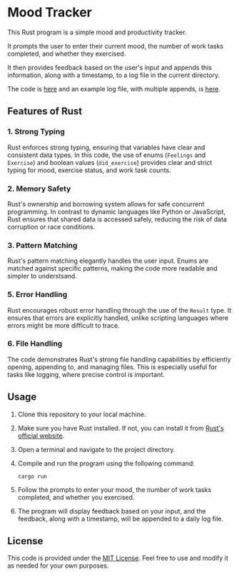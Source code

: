# Mood Tracker

This Rust program is a simple mood and productivity tracker. 

It prompts the user to enter their current mood, the number of work tasks completed, and whether they exercised. 

It then provides feedback based on the user's input and appends this information, along with a timestamp, to a log file in the current directory.

The code is [here](https://github.com/julianeon/moodtracker/blob/main/src/main.rs) and an example log file, with multiple appends, is [here](https://github.com/julianeon/moodtracker/blob/main/src/file_10_24_23.txt).

## Features of Rust

### 1. Strong Typing
Rust enforces strong typing, ensuring that variables have clear and consistent data types. In this code, the use of enums (`Feelings` and `Exercise`) and boolean values (`did_exercise`) provides clear and strict typing for mood, exercise status, and work task counts.

### 2. Memory Safety
Rust's ownership and borrowing system allows for safe concurrent programming. In contrast to dynamic languages like Python or JavaScript, Rust ensures that shared data is accessed safely, reducing the risk of data corruption or race conditions.

### 3. Pattern Matching
Rust's pattern matching elegantly handles the user input. Enums are matched against specific patterns, making the code more readable and simpler to understsand.

### 5. Error Handling
Rust encourages robust error handling through the use of the `Result` type. It ensures that errors are explicitly handled, unlike scripting languages where errors might be more difficult to trace.

### 6. File Handling
The code demonstrates Rust's strong file handling capabilities by efficiently opening, appending to, and managing files. This is especially useful for tasks like logging, where precise control is important.

## Usage

1. Clone this repository to your local machine.

2. Make sure you have Rust installed. If not, you can install it from [Rust's official website](https://www.rust-lang.org/tools/install).

3. Open a terminal and navigate to the project directory.

4. Compile and run the program using the following command:

   ```shell
   cargo run
   ```

5. Follow the prompts to enter your mood, the number of work tasks completed, and whether you exercised.

6. The program will display feedback based on your input, and the feedback, along with a timestamp, will be appended to a daily log file.

## License

This code is provided under the [MIT License](LICENSE). Feel free to use and modify it as needed for your own purposes.

